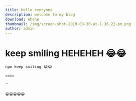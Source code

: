```yaml
---
title: Hello everyone
description: welcome to my blog
download: ehehe
thumbnail: /img/screen-shot-2019-03-30-at-1.36.22-pm.png
author: admin
---
```

# keep smiling HEHEHEH 😂😂

`npm keep smiling 😂😂`

`☠️☠️☠️☠️`

``

`😁😁😁😁😁`